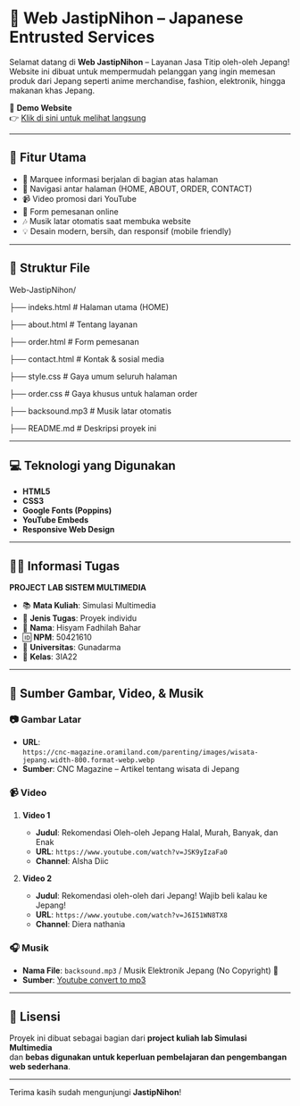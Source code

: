 # 🌸 Web JastipNihon – Japanese Entrusted Services

Selamat datang di **Web JastipNihon** – Layanan Jasa Titip oleh-oleh Jepang!  
Website ini dibuat untuk mempermudah pelanggan yang ingin memesan produk dari Jepang seperti anime merchandise, fashion, elektronik, hingga makanan khas Jepang.

🔗 **Demo Website**  
👉 [Klik di sini untuk melihat langsung](https://hisyamfadhil.github.io/Web-JastipNihon/indeks.html)

---

## 📌 Fitur Utama

- 🔻 Marquee informasi berjalan di bagian atas halaman
- 🧭 Navigasi antar halaman (HOME, ABOUT, ORDER, CONTACT)
- 📹 Video promosi dari YouTube
- 🧾 Form pemesanan online
- 🎶 Musik latar otomatis saat membuka website
- 💡 Desain modern, bersih, dan responsif (mobile friendly)

---

## 📁 Struktur File

Web-JastipNihon/ <p>
├── indeks.html # Halaman utama (HOME) <p>
├── about.html # Tentang layanan <p>
├── order.html # Form pemesanan <p>
├── contact.html # Kontak & sosial media <p>
├── style.css # Gaya umum seluruh halaman <p>
├── order.css # Gaya khusus untuk halaman order <p>
├── backsound.mp3 # Musik latar otomatis <p>
├── README.md # Deskripsi proyek ini <p>

---

## 💻 Teknologi yang Digunakan

- **HTML5**
- **CSS3**
- **Google Fonts (Poppins)**
- **YouTube Embeds**
- **Responsive Web Design**

---

## 🧑‍🎓 Informasi Tugas

**PROJECT LAB SISTEM MULTIMEDIA**
- 📚 **Mata Kuliah**: Simulasi Multimedia
- 🧪 **Jenis Tugas**: Proyek individu
- 👤 **Nama**: Hisyam Fadhilah Bahar
- 🆔 **NPM**: 50421610
- 🏫 **Universitas**: Gunadarma
- 🧾 **Kelas**: 3IA22

---

## 🎵 Sumber Gambar, Video, & Musik

### 📷 Gambar Latar
- **URL**:  
  `https://cnc-magazine.oramiland.com/parenting/images/wisata-jepang.width-800.format-webp.webp`  
- **Sumber**: CNC Magazine – Artikel tentang wisata di Jepang

### 📹 Video
1. **Video 1**  
   - **Judul**: Rekomendasi Oleh-oleh Jepang Halal, Murah, Banyak, dan Enak
   - **URL**: `https://www.youtube.com/watch?v=JSK9yIzaFa0`  
   - **Channel**: Alsha Diic

2. **Video 2**  
   - **Judul**: Rekomendasi oleh-oleh dari Jepang! Wajib beli kalau ke Jepang!
   - **URL**: `https://www.youtube.com/watch?v=J6I51WN8TX8`  
   - **Channel**: 
Diera nathania

### 🎧 Musik
- **Nama File**: `backsound.mp3` / Musik Elektronik Jepang (No Copyright) 🗾
- **Sumber**: [Youtube convert to mp3](https://www.youtube.com/watch?v=koDJkhNYoEQ) 

---

## 📝 Lisensi

Proyek ini dibuat sebagai bagian dari **project kuliah lab Simulasi Multimedia**  
dan **bebas digunakan untuk keperluan pembelajaran dan pengembangan web sederhana**.

---

Terima kasih sudah mengunjungi **JastipNihon**!  

